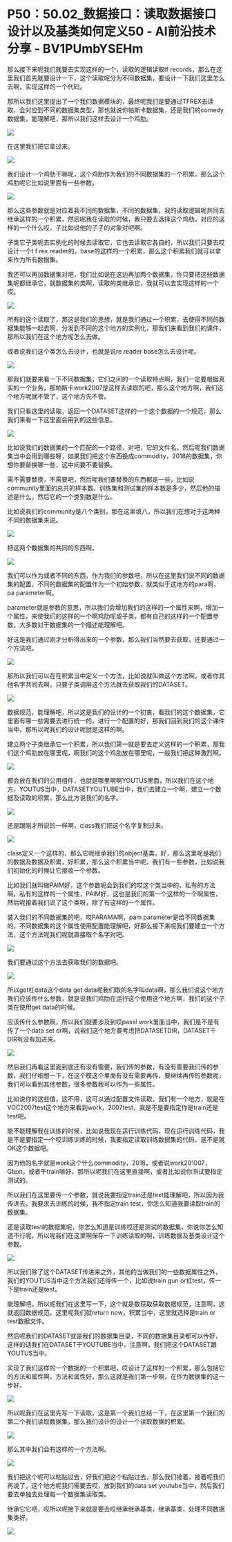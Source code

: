 # P50：50.02_数据接口：读取数据接口设计以及基类如何定义50 - AI前沿技术分享 - BV1PUmbYSEHm

那么接下来呢我们就要去实现这样的一个，读取的逻辑读取tf records，那么在这里我们首先就要设计一下，这个读取呢分为不同数据集，要设计一下我们这里怎么去啊，实现这样的一个代码。

那所以我们这里提出了一个我们数据模块的，最终呢我们是要通过TFREX去读取，会对应到不同的数据集类型，那也就说你帕斯卡数据集，还是我们的comedy数据集，能理解吧，那所以我们这样去设计一个鸡肋。



![](img/7aa0bf62f4dce97825557276d1a31df1_1.png)

在这里我们把它拿过来。

![](img/7aa0bf62f4dce97825557276d1a31df1_3.png)

我们设计一个鸡肋干嘛呢，这个鸡肋作为我们的不同数据集的一个积累，那么这个鸡肋呢它比如说里面有一些参数。



![](img/7aa0bf62f4dce97825557276d1a31df1_5.png)

那么这些参数就是对应着我不同的数据集，不同的数据集，我的读取逻辑呢共同去继承这样的一个积累，然后呢我在读取的时候，我只要去选择这个鸡肋，对应的这样的一个什么哎，子比如说他的子子的对象对吧啊。

子类它子类呢去实例化的时候去读取它，它也去读取它各自的，所以我们只要去哎设计一个t f rex reader的，base的这样的一个积累，那么这个积累我们就可以拿来作为所有数据集。

我还可以再加数据集对吧，我们比如说在这边再加两个数据集，你只要把这些数据集呢都继承它，就数据集的类啊，读取的类继承它，我就可以去实现这样的一个哎。



![](img/7aa0bf62f4dce97825557276d1a31df1_7.png)

所有的这个读取了，那这是我们的思想，就是我们通过一个积累，去使得不同的数据集能够一起去啊，分发到不同的这个地方的实例化，那我们来看到我们的课件，那所以我们在这个地方呢怎么去做。

或者说我们这个类怎么去设计，也就是说re reader base怎么去设计呢。

![](img/7aa0bf62f4dce97825557276d1a31df1_9.png)

那我们就要来看一下不同数据集，它们之间的一个读取特点啊，我们一定要根据真实的一个业务，那帕斯卡work2007是这样去读取的吧，那么这个地方啊，我们这个地方呢就不管了，这个地方先不管。

我们只看这里的读取，返回一个DATASET这样的一个这个数据的一个规范，那么我们来看一下这里面会用到的这些信息。



![](img/7aa0bf62f4dce97825557276d1a31df1_11.png)

比如说我们的数据集的一个匹配的一个路径，对吧，它的文件名，然后呢我们数据集当中会用到哪些呀，如果我们把这个东西换成commodity，2018的数据集，你想你要替换哪一些，这中间要不要替换。

需不需要替换，不需要吧，然后呢我们要替换的东西都是一些，比如说community里面的总共的样本数，训练集和测试集的样本数是多少，然后他的描述是什么，然后它的一个类别数是什么。

比如说我们的community是八个类别，那在这里填八，所以我们在想对于这两种不同的数据集来说。

![](img/7aa0bf62f4dce97825557276d1a31df1_13.png)

把这两个数据集的共同的东西啊。

![](img/7aa0bf62f4dce97825557276d1a31df1_15.png)

我们可以作为或者不同的东西，作为我们的参数吧，所以在这里我们说不同的数据集的配置，不同的数据集的配置作为一个初始参数，就类似于这地方的para啊，pa parameter啊。

parameter就是参数的意思，所以我们会增加我们的这样的一个属性来啊，增加一个属性，来使我们的这样的一个啊鸡肋呢或子类，都有自己的这样的一个配置参数，大多数对于数据集的一个描述能理解吧。

好这是我们通过刚才分析得出来的一个参数，那么我们当然要去获取，还要通过一个方法吧。

![](img/7aa0bf62f4dce97825557276d1a31df1_17.png)

那所以我们可以在在积累当中定义一个方法，比如说就叫做这个方法啊，或者你其他名字共同去啊，只要子类调用这个方法就去获取我们的DATASET。



![](img/7aa0bf62f4dce97825557276d1a31df1_19.png)

数据规范，能理解吧，所以这是我们的设计的一个初衷，看我们的这个数据集，它里面有哪一些需要去进行统一的，进行一个配置的好，那我们回到我们的这个课件当中，那所以呢我们的设计呢就是这样的啊。

建立两个子类继承它一个积累，所以我们第一就是要去定义这样的一个积累，那我们这个鸡肋放在哪里呢，啊我们的这个鸡肋放在哪里呢，一般我们把这种激烈啊。



![](img/7aa0bf62f4dce97825557276d1a31df1_21.png)

都会放在我们的公用组件，也就是哪里啊啊YOUTUS里面，所以我们在这个地方，YOUTUS当中，DATASETYOUTUBE当中，我们去建立一个啊，建立一个数据及读取的积累，那么比方说我们的名字。



![](img/7aa0bf62f4dce97825557276d1a31df1_23.png)

还是跟刚才所说的一样啊，class我们把这个名字复制过来。

![](img/7aa0bf62f4dce97825557276d1a31df1_25.png)

class定义一个这样的，那么它呢继承我们的object基类，好，那么这里呢是我们的数据及数据及积累，好积累，那么这个积累当中呢，我们有一些参数，比如说我们初始化的时候让它接收一个参数。

比如我们就叫做PAIM好，这个参数呢会到我们的哎这个类当中的，私有的方法啊，私有的这样的一个属性，PAIM好，这也是我们的第一个这样的一个啊属性，然后呢接着我们说了这个类呀，除了有这样的一个属性。

装入我们的不同数据集的吧，哎PARAMA啊，pam parameter是给不同数据集的，不同数据集的这个属性使用配置能理解吧，好那么接下来呢我们要建立一个方法，这个方法呢我们呢就直接取个名字对吧。



![](img/7aa0bf62f4dce97825557276d1a31df1_27.png)

我们要通过这个方法去获取我们的数据吧。

![](img/7aa0bf62f4dce97825557276d1a31df1_29.png)

所以get杠data这个data get data呢我们取的名字叫data啊，那么我们说这个地方我们应该传什么参数，就是说我们鸡肋在运行这个使用这个地方啊，我们的这个子类在使用get data的时候。

应该传什么参数啊，所以我们就要涉及到哎passl work里面当中，我们是不是有传了一个data set dr啊，说我们这个地方要考虑把DATASETDIR，DATASET干DIR有没有加进来。



![](img/7aa0bf62f4dce97825557276d1a31df1_31.png)

然后我们再看这里面到底还有没有需要，我们传的参数，有没有需要我们传的参数，我们仔细想一下，在这个模这个里面有没有需要再传，要继续再传的参数呢，我们可以看到其他参数，很多参数我可以作为一些属性。

比如说你的这些值，这不用，这可以通过配置文件读取，我们有一个地方，就是在VOC2007test这个地方来看到work，2007test，我是不是要指定你是train还是test吧。

能不能理解我在训练的时候，比如说我现在运行训练代码，现在运行训练代码，我是不是要指定一个哎训练训练的时候，我要指定读取训练数据集的代码，是不是就OK这个数据吧。

因为他的名字就是work这个什么commodity，2018，或者说work201007，Gtext，或者干train嘛好，那所以呢我们在这里直接啊，或者比如说你测试要指定测试的。

所以我们在这里要传一个参数，就说我要指定train还是text能理解吧，所以因为我传进去，我要求去训练的时候，我不指定train test，你怎么知道我要读取train的数据集。

还是读取test的数据集呢，你怎么知道是训练哎还是测试的数据集，你说你怎么知道不行呢，所以呢我们在这里啊保存一下训练读取的啊，训练数据及基类设计这个参数。



![](img/7aa0bf62f4dce97825557276d1a31df1_33.png)

所以我们除了这个DATASET传进来之外，其他的当做我们的一些数据属性之外，我们的YOUTUS当中这个方法我们还得传一个，比如说train gun or杠test，传一下是train还是test。

能理解吧，所以呢我们在这里写一下，这个就是数获取获取数据规范，注意啊，这就返回数据规范，这里呢我们就return now，积累当中，这里就选择是train or test数据文件。

然后呢我们的DATASET就是我们的数据集目录，不同的数据集目录都可以传好，这样的话我们在DATASET干YOUTUBE当中，注意啊，我们把这个DATASET跟YOUTUS当中。

实现了我们这样的一个数据的一个积累吧，哎设计了这样的一个积累，那么包括它的方法和属性啊，方法和属性好，那么这就是我们第一步啊，在作为数据集的这一步好。



![](img/7aa0bf62f4dce97825557276d1a31df1_35.png)

所以呢我们在这里先写一下读取，这是第一个我们总结一下，在这里第一个我们的第二个我们读取数据集，那么我们设计的设计一个读取数据的积累。



![](img/7aa0bf62f4dce97825557276d1a31df1_37.png)

那么其中我们会有这样的一个方法啊。

![](img/7aa0bf62f4dce97825557276d1a31df1_39.png)

我们把这个呢可以粘贴过去，好我们把这个粘贴过去，那么我们接着，接着呢我们再说了，这个地方呢我们需要去哎，放到我们的data set youtube当中，然后我们要去单独去处理每一个数据集读取类。

继承它它吧，哎所以呢接下来就是要去哎继承继承基类，继承基类，处理不同数据集类好。

![](img/7aa0bf62f4dce97825557276d1a31df1_41.png)